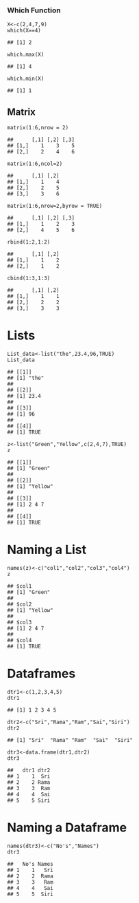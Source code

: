 ### Which Function

    X<-c(2,4,7,9)
    which(X==4)

    ## [1] 2

    which.max(X)

    ## [1] 4

    which.min(X)

    ## [1] 1

Matrix
------

    matrix(1:6,nrow = 2)

    ##      [,1] [,2] [,3]
    ## [1,]    1    3    5
    ## [2,]    2    4    6

    matrix(1:6,ncol=2)

    ##      [,1] [,2]
    ## [1,]    1    4
    ## [2,]    2    5
    ## [3,]    3    6

    matrix(1:6,nrow=2,byrow = TRUE)

    ##      [,1] [,2] [,3]
    ## [1,]    1    2    3
    ## [2,]    4    5    6

    rbind(1:2,1:2)

    ##      [,1] [,2]
    ## [1,]    1    2
    ## [2,]    1    2

    cbind(1:3,1:3)

    ##      [,1] [,2]
    ## [1,]    1    1
    ## [2,]    2    2
    ## [3,]    3    3

Lists
=====

    List_data<-list("the",23.4,96,TRUE)
    List_data

    ## [[1]]
    ## [1] "the"
    ## 
    ## [[2]]
    ## [1] 23.4
    ## 
    ## [[3]]
    ## [1] 96
    ## 
    ## [[4]]
    ## [1] TRUE

    z<-list("Green","Yellow",c(2,4,7),TRUE)
    z

    ## [[1]]
    ## [1] "Green"
    ## 
    ## [[2]]
    ## [1] "Yellow"
    ## 
    ## [[3]]
    ## [1] 2 4 7
    ## 
    ## [[4]]
    ## [1] TRUE

Naming a List
=============

    names(z)<-c("col1","col2","col3","col4")
    z

    ## $col1
    ## [1] "Green"
    ## 
    ## $col2
    ## [1] "Yellow"
    ## 
    ## $col3
    ## [1] 2 4 7
    ## 
    ## $col4
    ## [1] TRUE

Dataframes
==========

    dtr1<-c(1,2,3,4,5)
    dtr1

    ## [1] 1 2 3 4 5

    dtr2<-c("Sri","Rama","Ram","Sai","Siri")
    dtr2

    ## [1] "Sri"  "Rama" "Ram"  "Sai"  "Siri"

    dtr3<-data.frame(dtr1,dtr2)
    dtr3

    ##   dtr1 dtr2
    ## 1    1  Sri
    ## 2    2 Rama
    ## 3    3  Ram
    ## 4    4  Sai
    ## 5    5 Siri

Naming a Dataframe
==================

    names(dtr3)<-c("No's","Names")
    dtr3

    ##   No's Names
    ## 1    1   Sri
    ## 2    2  Rama
    ## 3    3   Ram
    ## 4    4   Sai
    ## 5    5  Siri
